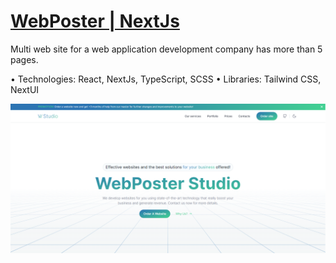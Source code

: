 # [WebPoster | NextJs](https://my-web-site-roan-iota.vercel.app/)

Multi web site for a web application development company has more than 5 pages.

• Technologies: React, NextJs, TypeScript, SCSS
• Libraries: Tailwind CSS, NextUI

![Banner](./public/BannerWebPoster.png)
